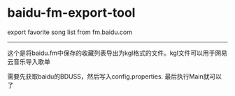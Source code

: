 # baidu-fm-export-tool
export favorite song list from fm.baidu.com

---

这个是将baidu.fm中保存的收藏列表导出为kgl格式的文件。kgl文件可以用于网易云音乐导入歌单

需要先获取baidu的BDUSS，然后写入config.properties.
最后执行Main就可以了
